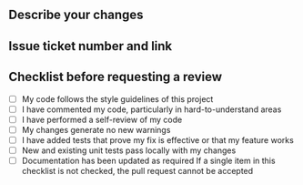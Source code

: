 ## Describe your changes

## Issue ticket number and link

## Checklist before requesting a review
- [ ] My code follows the style guidelines of this project
- [ ] I have commented my code, particularly in hard-to-understand areas
- [ ] I have performed a self-review of my code
- [ ] My changes generate no new warnings
- [ ] I have added tests that prove my fix is effective or that my feature works
- [ ] New and existing unit tests pass locally with my changes
- [ ] Documentation has been updated as required
If a single item in this checklist is not checked, the pull request cannot be accepted
